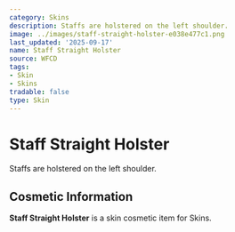 ```yaml
---
category: Skins
description: Staffs are holstered on the left shoulder.
image: ../images/staff-straight-holster-e038e477c1.png
last_updated: '2025-09-17'
name: Staff Straight Holster
source: WFCD
tags:
- Skin
- Skins
tradable: false
type: Skin
---
```


# Staff Straight Holster

Staffs are holstered on the left shoulder.

## Cosmetic Information

**Staff Straight Holster** is a skin cosmetic item for Skins.

